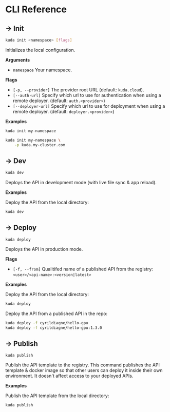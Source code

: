 # CLI Reference

## → Init

```bash
kuda init <namespace> [flags]
```

Initializes the local configuration.

**Arguments**

- `namespace` Your namespace.

**Flags**

- `[-p, --provider]` The provider root URL (default: `kuda.cloud`).
- `[--auth-url]` Specify which url to use for authentication when using a remote deployer. (default: `auth.<provider>`)
- `[--deployer-url]` Specify which url to use for deployment when using a remote deployer. (default: `deployer.<provider>`)

**Examples**

```bash
kuda init my-namespace
```

```bash
kuda init my-namespace \
    -p kuda.my-cluster.com
```

## → Dev

```bash
kuda dev
```

Deploys the API in development mode (with live file sync & app reload).

**Examples**

Deploy the API from the local directory:

```bash
kuda dev
```

## → Deploy

```
kuda deploy
```

Deploys the API in production mode.

**Flags**

- `[-f, --from]` Qualitifed name of a published API from the registry: `<user>/<api-name>:<version|latest>`

**Examples**

Deploy the API from the local directory:

```bash
kuda deploy
```

Deploy the API from a published API in the repo:

```bash
kuda deploy -f cyrildiagne/hello-gpu
kuda deploy -f cyrildiagne/hello-gpu:1.3.0
```

## → Publish

```
kuda publish
```

Publish the API template to the registry.
This command publishes the API template & docker image so that other users can
deploy it inside their own environment.
It doesn't affect access to your deployed APIs.

**Examples**

Publish the API template from the local directory:

```bash
kuda publish
```
